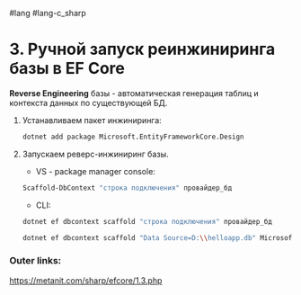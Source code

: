 #lang #lang-c_sharp

# 3. Ручной запуск реинжиниринга базы в EF Core

**Reverse Engineering** базы - автоматическая генерация таблиц и контекста данных по существующей БД.

1. Устанавливаем пакет инжиниринга:
	```bash
	dotnet add package Microsoft.EntityFrameworkCore.Design
	```

2. Запускаем реверс-инжиниринг базы.
	- VS - package manager console:
	```bash
	Scaffold-DbContext "строка подключения" провайдер_бд
	```
	- CLI:
	```bash
	dotnet ef dbcontext scaffold "строка подключения" провайдер_бд
	```
	```bash
	dotnet ef dbcontext scaffold "Data Source=D:\\helloapp.db" Microsoft.EntityFrameworkCore.Sqlite
	```

### Outer links:
https://metanit.com/sharp/efcore/1.3.php